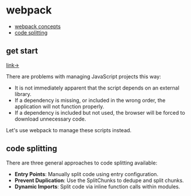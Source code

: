 # webpack

* [webpack concepts](https://webpack.docschina.org/concepts)
* [code splitting](https://webpack.js.org/guides/code-splitting/)

## get start

[link→](https://webpack.js.org/guides/getting-started)

There are problems with managing JavaScript projects this way:

* It is not immediately apparent that the script depends on an external library.
* If a dependency is missing, or included in the wrong order, the application will not function properly.
* If a dependency is included but not used, the browser will be forced to download unnecessary code.

Let's use webpack to manage these scripts instead.

## code splitting

There are three general approaches to code splitting available:

* **Entry Points**: Manually split code using entry configuration.
* **Prevent Duplication**: Use the SplitChunks to dedupe and split chunks.
* **Dynamic Imports**: Split code via inline function calls within modules.
